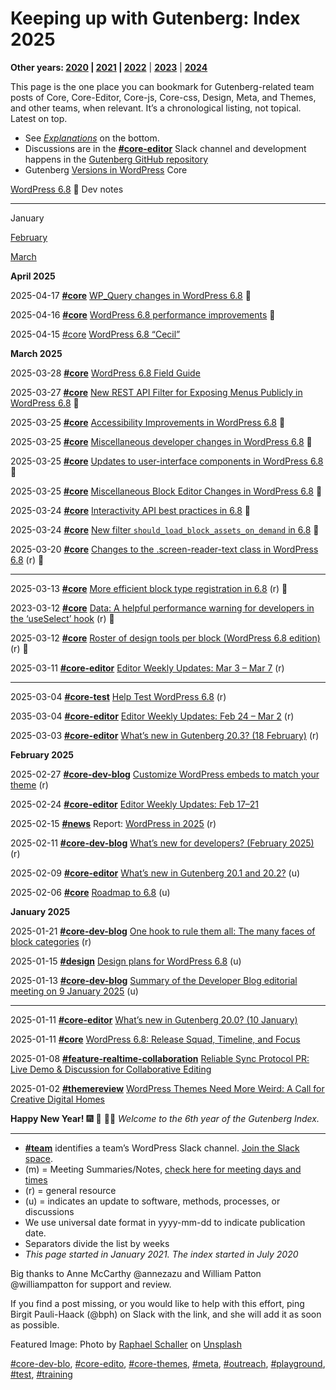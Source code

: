 # Keeping up with Gutenberg: Index 2025

**Other years: **[2020](https://make.wordpress.org/core/handbook/references/keeping-up-with-gutenberg-index/keeping-up-with-gutenberg-index-2020/) | [2021](https://make.wordpress.org/core/handbook/references/keeping-up-with-gutenberg-index/keeping-up-with-gutenberg-index-2021/)** | **[2022](https://make.wordpress.org/core/handbook/references/keeping-up-with-gutenberg-index/keeping-up-with-gutenberg-index-2022/)**** | **[2023](https://make.wordpress.org/core/handbook/references/keeping-up-with-gutenberg-index/gutenberg-index-2023)** | [**2024**](https://make.wordpress.org/core/handbook/references/keeping-up-with-gutenberg-index/gutenberg-index-2024/)

This page is the one place you can bookmark for Gutenberg\-related team posts of Core, Core-Editor, Core-js, Core-css, Design, Meta, and Themes, and other teams, when relevant. It’s a chronological listing, not topical. Latest on top.

*   See *[Explanations](https://make.wordpress.org/core/wp-admin/post.php?post=101683&action=edit#explanations)* on the bottom.
*   Discussions are in the **[#core-editor](https://make.wordpress.org/core/tag/core-editor/)** Slack channel and development happens in the [Gutenberg GitHub repository](https://github.com/WordPress/gutenberg/issues)
*   Gutenberg [Versions in WordPress](https://developer.wordpress.org/block-editor/contributors/versions-in-wordpress/) Core

[WordPress 6.8](https://make.wordpress.org/core/6-8/) 📘 Dev notes

* * *

January

[February](#feb)

[March](#mar)

**April 2025**

2025-04-17 **[#core](https://make.wordpress.org/core/tag/core/)** [WP\_Query changes in WordPress 6.8](https://make.wordpress.org/core/2025/04/17/wp_query-changes-in-wordpress-6-8/) 📘

2025-04-16 **[#core](https://make.wordpress.org/core/tag/core/)** [WordPress 6.8 performance improvements](https://make.wordpress.org/core/2025/04/16/wordpress-6-8-performance-improvements/) 📘

2025-04-15 [#core](https://make.wordpress.org/core/tag/core/) [WordPress 6.8 “Cecil”](https://wordpress.org/news/2025/04/cecil/)

**March 2025**

2025-03-28 **[#core](https://make.wordpress.org/core/tag/core/)** [WordPress 6.8 Field Guide](https://make.wordpress.org/core/2025/03/28/wordpress-6-8-field-guide/)

2025-03-27 **[#core](https://make.wordpress.org/core/tag/core/)** [New REST API Filter for Exposing Menus Publicly in WordPress 6.8](https://make.wordpress.org/core/2025/03/27/new-rest-api-filter-for-exposing-menus-publicly-in-wordpress-6-8/) 📘

2025-03-25 **[#core](https://make.wordpress.org/core/tag/core/)** [Accessibility Improvements in WordPress 6.8](https://make.wordpress.org/core/2025/03/25/accessibility-improvements-in-wordpress-6-8/) 📘

2025-03-25 **[#core](https://make.wordpress.org/core/tag/core/)** [Miscellaneous developer changes in WordPress 6.8](https://make.wordpress.org/core/2025/03/25/miscellaneous-developer-changes-in-wordpress-6-8/) 📘

2025-03-25 **[#core](https://make.wordpress.org/core/tag/core/)** [Updates to user-interface components in WordPress 6.8](https://make.wordpress.org/core/2025/03/25/updates-to-user-interface-components-in-wordpress-6-8/) 📘

2025-03-25 **[#core](https://make.wordpress.org/core/tag/core/)** [Miscellaneous Block Editor Changes in WordPress 6.8](https://make.wordpress.org/core/2025/03/25/miscellaneous-block-editor-changes-in-wordpress-6-8/) 📘

2025-03-24 **[#core](https://make.wordpress.org/core/tag/core/)** [Interactivity API best practices in 6.8](https://make.wordpress.org/core/2025/03/24/interactivity-api-best-practices-in-6-8/) 📘

2025-03-24 **[#core](https://make.wordpress.org/core/tag/core/)** [New filter `should_load_block_assets_on_demand` in 6.8](https://make.wordpress.org/core/2025/03/24/new-filter-should_load_block_assets_on_demand-in-6-8/) 📘

2025-03-20 **[#core](https://make.wordpress.org/core/tag/core/)** [Changes to the .screen-reader-text class in WordPress 6.8](https://make.wordpress.org/core/2025/03/20/changes-to-the-screen-reader-text-class-in-wordpress-6-8/) (r) 📘

* * *

2025-03-13 **[#core](https://make.wordpress.org/core/tag/core/)** [More efficient block type registration in 6.8](https://make.wordpress.org/core/2025/03/13/more-efficient-block-type-registration-in-6-8/) (r) 📘

2023-03-12 **[#core](https://make.wordpress.org/core/tag/core/)** [Data: A helpful performance warning for developers in the ‘useSelect’ hook](https://make.wordpress.org/core/2025/03/12/data-a-helpful-performance-warning-for-developers-in-the-useselect-hook/) (r) 📘

2025-03-12 **[#core](https://make.wordpress.org/core/tag/core/)** [Roster of design tools per block (WordPress 6.8 edition)](https://make.wordpress.org/core/2025/03/12/roster-of-design-tools-per-block-wordpress-6-8-edition/) (r) 📘

2025-03-11 **[#core-editor](https://make.wordpress.org/core/tag/core-editor/)** [Editor Weekly Updates: Mar 3 – Mar 7](https://make.wordpress.org/core/2025/03/11/editor-weekly-update-feb-24-mar-2-2/) (r)

* * *

2025-03-04 **[#core-test](https://make.wordpress.org/core/tag/core-test/)** [Help Test WordPress 6.8](https://make.wordpress.org/test/2025/03/04/help-test-wordpress-6-8/) (r)

2035-03-04 **[#core-editor](https://make.wordpress.org/core/tag/core-editor/)** [Editor Weekly Updates: Feb 24 – Mar 2](https://make.wordpress.org/core/2025/03/04/editor-weekly-update-feb-24-mar-2/) (r)

2025-03-03 **[#core-editor](https://make.wordpress.org/core/tag/core-editor/)** [What’s new in Gutenberg 20.3? (18 February)](https://make.wordpress.org/core/2025/03/03/whats-new-in-gutenberg-20-3-18-february/) (r)

**February 2025**

2025-02-27 **[#core-dev-blog](https://make.wordpress.org/core/tag/core-dev-blog/)** [Customize WordPress embeds to match your theme](https://developer.wordpress.org/news/2025/02/customize-wordpress-embeds-to-match-your-theme/) (r)

2025-02-24 **[#core-editor](https://make.wordpress.org/core/tag/core-editor/)** [Editor Weekly Updates: Feb 17–21](https://make.wordpress.org/core/2025/02/24/editor-weekly-update-feb-17-21/)

2025-02-15 **[#news](https://make.wordpress.org/core/tag/news/)** Report: [WordPress in 2025](https://wordpress.org/news/2025/02/wordpress-in-2025-report/) (r)

2025-02-11 **[#core-dev-blog](https://make.wordpress.org/core/tag/core-dev-blog/)** [What’s new for developers? (February 2025)](https://developer.wordpress.org/news/2025/02/whats-new-for-developers-february-2025/) (r)

2025-02-09 **[#core-editor](https://make.wordpress.org/core/tag/core-editor/)** [What’s new in Gutenberg 20.1 and 20.2?](https://make.wordpress.org/core/2025/02/08/whats-new-in-gutenberg-20-1-and-20-2/) (u)

2025-02-06 **[#core](https://make.wordpress.org/core/tag/core/)** [Roadmap to 6.8](https://make.wordpress.org/core/2025/02/06/roadmap-to-6-8/) (u)

**January 2025**

2025-01-21 **[#core-dev-blog](https://make.wordpress.org/core/tag/core-dev-blog/)** [One hook to rule them all: The many faces of block categories](https://developer.wordpress.org/news/2025/01/one-hook-to-rule-them-all-the-many-faces-of-block-categories/) (r)

2025-01-15 **[#design](https://make.wordpress.org/core/tag/design/)** [Design plans for WordPress 6.8](https://make.wordpress.org/design/2025/01/15/design-plans-for-wordpress-6-8/) (u)

2025-01-13 **[#core-dev-blog](https://make.wordpress.org/core/tag/core-dev-blog/)** [Summary of the Developer Blog editorial meeting on 9 January 2025](https://make.wordpress.org/core/2025/01/13/developer-blog-editorial-meeting-summary-january-9-2025/) (u)

* * *

2025-01-11 **[#core-editor](https://make.wordpress.org/core/tag/core-editor/)** [What’s new in Gutenberg 20.0? (10 January)](https://make.wordpress.org/core/2025/01/11/whats-new-in-gutenberg-20-0-10-january/)

2025-01-11 **[#core](https://make.wordpress.org/core/tag/core/)** [WordPress 6.8: Release Squad, Timeline, and Focus](https://make.wordpress.org/core/2025/01/11/wordpress-6-8-release-squad-timeline-and-focus/)

2025-01-08 **[#feature-realtime-collaboration](https://make.wordpress.org/core/tag/feature-realtime-collaboration/)** [Reliable Sync Protocol PR: Live Demo & Discussion for Collaborative Editing](https://make.wordpress.org/core/2025/01/07/reliable-sync-protocol-pr-live-demo-discussion-for-collaborative-editing/)

2025-01-02 **[#themereview](https://make.wordpress.org/core/tag/themereview/)** [WordPress Themes Need More Weird: A Call for Creative Digital Homes](https://wordpress.org/news/2025/01/wordpress-themes-need-more-weird-a-call-for-creative-digital-homes/)  

**Happy New Year!** 🎆 🙌 🎉🥂 *Welcome to the 6th year of the Gutenberg Index.*

* * *

*   **[#team](https://make.wordpress.org/core/tag/team/)** identifies a team’s WordPress Slack channel. [Join the Slack space](https://chat.wordpress.org/).
*   (m) = Meeting Summaries/Notes, [check here for meeting days and times](http://make.wordpresss.org/meetings)
*   (r) = general resource
*   (u) = indicates an update to software, methods, processes, or discussions
*   We use universal date format in yyyy-mm-dd to indicate publication date.
*   Separators divide the list by weeks
*   *This page started in January 2021. The index started in July 2020*

Big thanks to Anne McCarthy @annezazu and William Patton @williampatton for support and review.

If you find a post missing, or you would like to help with this effort, ping Birgit Pauli-Haack (@bph) on Slack with the link, and she will add it as soon as possible.

Featured Image: Photo by [Raphael Schaller](https://unsplash.com/@raphaelphotoch?utm_source=unsplash&utm_medium=referral&utm_content=creditCopyText) on [Unsplash](https://unsplash.com/s/photos/block-type?utm_source=unsplash&utm_medium=referral&utm_content=creditCopyText)

[#core-dev-blo](https://make.wordpress.org/core/tag/core-dev-blo/), [#core-edito](https://make.wordpress.org/core/tag/core-edito/), [#core-themes](https://make.wordpress.org/core/tag/core-themes/), [#meta](https://make.wordpress.org/core/tag/meta/), [#outreach](https://make.wordpress.org/core/tag/outreach/), [#playground](https://make.wordpress.org/core/tag/playground/), [#test](https://make.wordpress.org/core/tag/test/), [#training](https://make.wordpress.org/core/tag/training/)